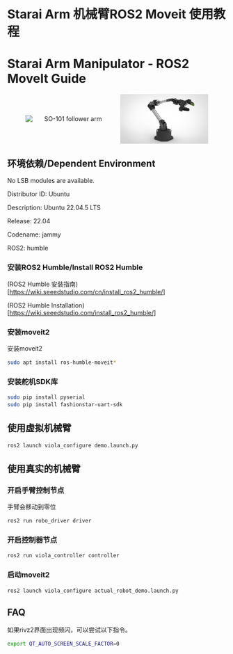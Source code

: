 # Starai Arm 机械臂ROS2 Moveit 使用教程
# Starai Arm Manipulator - ROS2 MoveIt Guide

<div align="center">
  <div style="display: flex; gap: 1rem; justify-content: center; align-items: center;" >
    <img
      src="src\viola_description\images\viola_and_violin.jpg"
      alt="SO-101 follower arm"
      title="SO-101 follower arm"
      style="width: 40%;"
    />
    <img
      src="src\viola_description\images\cello.jpg"
      alt="SO-101 leader arm"
      title="SO-101 leader arm"
      style="width: 40%;"
    />
  </div>
</div>

## 环境依赖/Dependent Environment

No LSB modules are available.

Distributor ID: Ubuntu

Description:    Ubuntu 22.04.5 LTS

Release:        22.04

Codename:       jammy

ROS2:           humble

### 安装ROS2 Humble/Install ROS2 Humble

(ROS2 Humble 安装指南)[https://wiki.seeedstudio.com/cn/install_ros2_humble/]

(ROS2 Humble Installation)[https://wiki.seeedstudio.com/install_ros2_humble/]


### 安装moveit2

安装moveit2

```sh
sudo apt install ros-humble-moveit*
```

### 安装舵机SDK库

```sh
sudo pip install pyserial
sudo pip install fashionstar-uart-sdk
```



## 使用虚拟机械臂

```sh
ros2 launch viola_configure demo.launch.py 
```




## 使用真实的机械臂

### 开启手臂控制节点

手臂会移动到零位

```sh
ros2 run robo_driver driver
```

### 开启控制器节点

```sh
ros2 run viola_controller controller
```

### 启动moveit2

```sh
ros2 launch viola_configure actual_robot_demo.launch.py
```




## FAQ

如果rivz2界面出现频闪，可以尝试以下指令。

```sh
export QT_AUTO_SCREEN_SCALE_FACTOR=0
```

